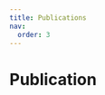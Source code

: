 ```yaml
---
title: Publications
nav:
  order: 3
---
```



# **Publication**
<script src="https://bibbase.org/show?bib=https://hyHarco.github.io/Journal.bib&theme=side&jsonp=1&folding=1&fullnames=1&showSearch=true&commas=true"></script>
